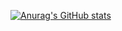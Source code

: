 [![Anurag's GitHub stats](https://github-readme-stats.vercel.app/api?username=KiX7777)](https://github.com/anuraghazra/github-readme-stats)

<!--
**KiX7777/KiX7777** is a ✨ _special_ ✨ repository because its `README.md` (this file) appears on your GitHub profile.

Here are some ideas to get you started:

- 🔭 I’m currently working on ...
- 🌱 I’m currently learning ...
- 👯 I’m looking to collaborate on ...
- 🤔 I’m looking for help with ...
- 💬 Ask me about ...
- 📫 How to reach me: ...
- 😄 Pronouns: ...
- ⚡ Fun fact: ...
-->

